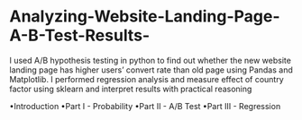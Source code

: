 # Analyzing-Website-Landing-Page-A-B-Test-Results-
I used A/B hypothesis testing in python to find out whether the new website landing page has higher users’ convert rate than old page using Pandas and Matplotlib. 
I performed regression analysis and measure effect of country factor using sklearn and interpret results with practical reasoning

•Introduction
•Part I - Probability
•Part II - A/B Test
•Part III - Regression
